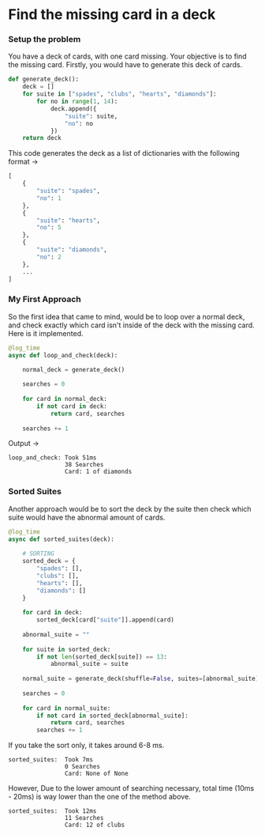 # Find the missing card in a deck

### Setup the problem
You have a deck of cards, with one card missing. Your objective is to find the missing card. Firstly, you would have to generate this deck of cards.

```python
def generate_deck():
	deck = []
	for suite in ["spades", "clubs", "hearts", "diamonds"]:
		for no in range(1, 14):
			deck.append({
				"suite": suite,
				"no": no
			})
	return deck
```

This code generates the deck as a list of dictionaries with the following format ->

```python
[
	{
		"suite": "spades",
		"no": 1
	},
	{
		"suite": "hearts",
		"no": 5
	},
	{
		"suite": "diamonds",
		"no": 2
	},
	...
]
```


### My First Approach

So the first idea that came to mind, would be to loop over a normal deck, and check exactly which card isn't inside of the deck with the missing card. Here is it implemented. 

```python
@log_time
async def loop_and_check(deck):

	normal_deck = generate_deck()
	
	searches = 0
	
	for card in normal_deck:
		if not card in deck:
			return card, searches
	
	searches += 1
```

Output ->
```
loop_and_check: Took 51ms
                38 Searches
                Card: 1 of diamonds
```

### Sorted Suites
Another approach would be to sort the deck by the suite then check which suite would have the abnormal amount of cards.
```python
@log_time
async def sorted_suites(deck):
	
	# SORTING
	sorted_deck = {
		"spades": [],
		"clubs": [],
		"hearts": [],
		"diamonds": []
	}
	
	for card in deck:
		sorted_deck[card["suite"]].append(card)
	
	abnormal_suite = ""
	
	for suite in sorted_deck:
		if not len(sorted_deck[suite]) == 13:
			abnormal_suite = suite
	
	normal_suite = generate_deck(shuffle=False, suites=[abnormal_suite])
	
	searches = 0
	
	for card in normal_suite:
		if not card in sorted_deck[abnormal_suite]:
			return card, searches
		searches += 1
```

If you take the sort only, it takes around 6-8 ms.

```
sorted_suites:  Took 7ms
                0 Searches
                Card: None of None
```

However, Due to the lower amount of searching necessary, total time (10ms - 20ms) is way lower than the one of the method above.

```
sorted_suites:  Took 12ms
                11 Searches
                Card: 12 of clubs
```


